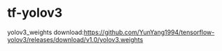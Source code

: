 # tf-yolov3
yolov3_weights download:https://github.com/YunYang1994/tensorflow-yolov3/releases/download/v1.0/yolov3.weights
